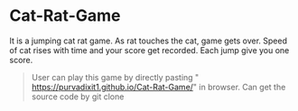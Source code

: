 # Cat-Rat-Game
It is a jumping cat rat game. As rat touches the cat, game gets over.
Speed of cat rises with time and your score get recorded.
Each jump give you one score.
> User can play this game by directly pasting " https://purvadixit1.github.io/Cat-Rat-Game/" in browser.
> Can get the source code by
  git clone 
